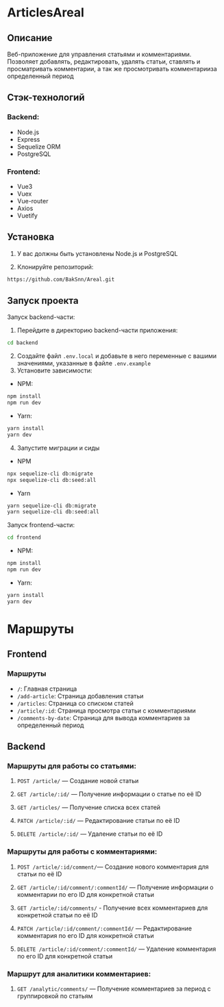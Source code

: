 # ArticlesAreal

## Описание

Веб-приложение для управления статьями и комментариями. Позволяет добавлять, редактировать, удалять статьи, ставлять и просматривать комментарии, а так же просмотривать комментарииза определенный период

## Стэк-технологий

### Backend:

- Node.js
- Express
- Sequelize ORM
- PostgreSQL

### Frontend:

- Vue3
- Vuex
- Vue-router
- Axios
- Vuetify

## Установка

1. У вас должны быть установлены Node.js и PostgreSQL

1. Клонируйте репозиторий:

```bash
https://github.com/BakSnn/Areal.git
```

## Запуск проекта

Запуск backend-части:

1. Перейдите в директорию backend-части приложения:

```bash
cd backend
```

2. Создайте файл `.env.local` и добавьте в него переменные с вашими значениями, указанные в файле `.env.example`
3. Установите зависимости:

- NPM:

```bash
npm install
npm run dev

```

- Yarn:

```bash
yarn install
yarn dev
```

4. Запустите миграции и сиды

- NPM

```bash
npx sequelize-cli db:migrate
npx sequelize-cli db:seed:all
```

- Yarn

```bash
yarn sequelize-cli db:migrate
yarn sequelize-cli db:seed:all
```

Запуск frontend-части:

```bash
cd frontend
```

- NPM:

```bash
npm install
npm run dev
```

- Yarn:

```bash
yarn install
yarn dev
```

# Маршруты

## Frontend

### Маршруты

- `/`: Главная страница
- `/add-article`: Страница добавления статьи
- `/articles`: Страница со списком статей
- `/article/:id`: Страница просмотра статьи с комментариями
- `/comments-by-date`: Страница для вывода комментариев за определенный период

## Backend

### Маршруты для работы со статьями:

1. `POST /article/` — Создание новой статьи

2. `GET /article/:id/` — Получение информации о статье по её ID

3. `GET /articles/` — Получение списка всех статей

4. `PATCH /article/:id/` — Редактирование статьи по её ID

5. `DELETE /article/:id/` — Удаление статьи по её ID

### Маршруты для работы с комментариями:

1. `POST /article/:id/comment/`— Создание нового комментария для статьи по её ID

2. `GET /article/:id/comment/:commentId/` — Получение информации о комментарии по его ID для конкретной статьи

3. `GET /article/:id/comments/` - Получение всех комментариев для конкретной статьи по её ID

4. `PATCH /article/:id/comment/:commentId/` — Редактирование комментария по его ID для конкретной статьи

5. `DELETE /article/:id/comment/:commentId/` — Удаление комментария по его ID для конкретной статьи

### Маршрут для аналитики комментариев:

1. `GET /analytic/comments/` — Получение комментариев за период с группировкой по статьям
